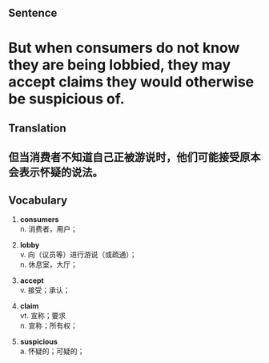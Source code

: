 ## Sentence

<h1>But when consumers do not know they are being lobbied, they may accept claims they would otherwise be suspicious of.</h1>

## Translation

<h2>但当消费者不知道自己正被游说时，他们可能接受原本会表示怀疑的说法。</h2>

## Vocabulary   

1. **consumers**   
n. 消费者，用户；   

2. **lobby**    
v. 向（议员等）进行游说（或疏通）；    
n. 休息室，大厅；    

3. **accept**     
v. 接受；承认；    

4. **claim**     
vt. 宣称；要求    
n. 宣称；所有权；     

5. **suspicious**    
a. 怀疑的；可疑的；           

